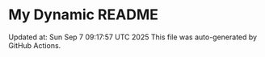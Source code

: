 # My Dynamic README
Updated at: Sun Sep  7 09:17:57 UTC 2025
This file was auto-generated by GitHub Actions.
